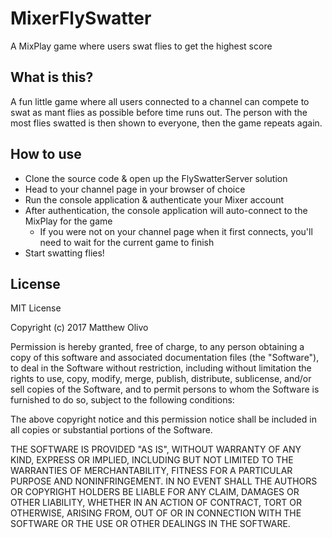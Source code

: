 # MixerFlySwatter
A MixPlay game where users swat flies to get the highest score

## What is this?
A fun little game where all users connected to a channel can compete to swat as mant flies as possible before time runs out. The person with the most flies swatted is then shown to everyone, then the game repeats again.

## How to use
- Clone the source code & open up the FlySwatterServer solution
- Head to your channel page in your browser of choice
- Run the console application & authenticate your Mixer account
- After authentication, the console application will auto-connect to the MixPlay for the game
    - If you were not on your channel page when it first connects, you'll need to wait for the current game to finish
- Start swatting flies!

## License
MIT License

Copyright (c) 2017 Matthew Olivo

Permission is hereby granted, free of charge, to any person obtaining a copy of this software and associated documentation files (the "Software"), to deal in the Software without restriction, including without limitation the rights to use, copy, modify, merge, publish, distribute, sublicense, and/or sell copies of the Software, and to permit persons to whom the Software is furnished to do so, subject to the following conditions:

The above copyright notice and this permission notice shall be included in all copies or substantial portions of the Software.

THE SOFTWARE IS PROVIDED "AS IS", WITHOUT WARRANTY OF ANY KIND, EXPRESS OR IMPLIED, INCLUDING BUT NOT LIMITED TO THE WARRANTIES OF MERCHANTABILITY, FITNESS FOR A PARTICULAR PURPOSE AND NONINFRINGEMENT. IN NO EVENT SHALL THE AUTHORS OR COPYRIGHT HOLDERS BE LIABLE FOR ANY CLAIM, DAMAGES OR OTHER LIABILITY, WHETHER IN AN ACTION OF CONTRACT, TORT OR OTHERWISE, ARISING FROM, OUT OF OR IN CONNECTION WITH THE SOFTWARE OR THE USE OR OTHER DEALINGS IN THE SOFTWARE.
